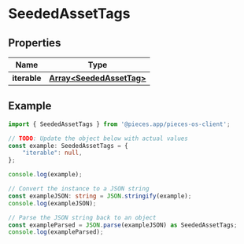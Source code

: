 
# SeededAssetTags


## Properties

Name | Type
------------ | -------------
**iterable** | [**Array&lt;SeededAssetTag&gt;**](SeededAssetTag)

## Example

```typescript
import { SeededAssetTags } from '@pieces.app/pieces-os-client';

// TODO: Update the object below with actual values
const example: SeededAssetTags = {
    "iterable": null,
};

console.log(example);

// Convert the instance to a JSON string
const exampleJSON: string = JSON.stringify(example);
console.log(exampleJSON);

// Parse the JSON string back to an object
const exampleParsed = JSON.parse(exampleJSON) as SeededAssetTags;
console.log(exampleParsed);
```


